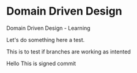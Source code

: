 # Domain Driven Design
Domain Driven Design - Learning

Let's do something here a test.

This is to test if branches are working as intented

Hello This is signed commit